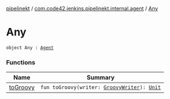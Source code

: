 [pipelinekt](../../index.md) / [com.code42.jenkins.pipelinekt.internal.agent](../index.md) / [Any](./index.md)

# Any

`object Any : `[`Agent`](../../com.code42.jenkins.pipelinekt.core/-agent.md)

### Functions

| Name | Summary |
|---|---|
| [toGroovy](to-groovy.md) | `fun toGroovy(writer: `[`GroovyWriter`](../../com.code42.jenkins.pipelinekt.core.writer/-groovy-writer/index.md)`): `[`Unit`](https://kotlinlang.org/api/latest/jvm/stdlib/kotlin/-unit/index.html) |
